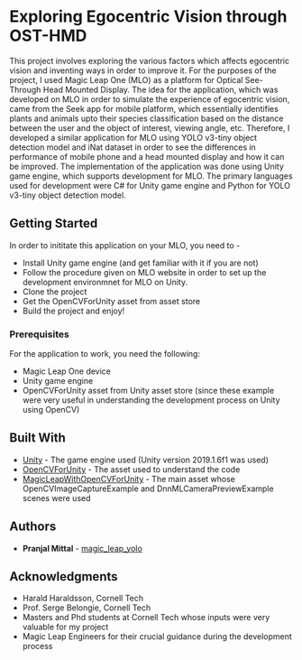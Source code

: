 # Exploring Egocentric Vision through OST-HMD

This project involves exploring the various factors which affects egocentric vision and inventing ways in order to improve it. 
For the purposes of the project, I used Magic Leap One (MLO) as a platform for Optical See-Through Head Mounted Display.
The idea for the application, which was developed on MLO in order to simulate the experience of egocentric vision, came from the Seek app for mobile platform, which essentially identifies 
plants and animals upto their species classification based on the distance between the user and the object of interest, viewing angle, etc.
Therefore, I developed a similar application for MLO using YOLO v3-tiny object detection model and iNat dataset in order to see the differences in 
performance of mobile phone and a head mounted display and how it can be improved. The implementation of the application was done using
Unity game engine, which supports development for MLO. The primary languages used for development were C# for Unity game engine and Python for YOLO v3-tiny object detection model.

## Getting Started

In order to inititate this application on your MLO, you need to -

* Install Unity game engine (and get familiar with it if you are not)
* Follow the procedure given on MLO website in order to set up the development environmnet for MLO on Unity.
* Clone the project 
* Get the OpenCVForUnity asset from asset store
* Build the project and enjoy!

### Prerequisites

For the application to work, you need the following:

* Magic Leap One device
* Unity game engine
* OpenCVForUnity asset from Unity asset store (since these example were very useful in understanding the development process on Unity using OpenCV)

## Built With

* [Unity](https://unity.com/) - The game engine used (Unity version 2019.1.6f1 was used)
* [OpenCVForUnity](https://assetstore.unity.com/packages/tools/integration/opencv-for-unity-21088) - The asset used to understand the code
* [MagicLeapWithOpenCVForUnity](https://unitylist.com/p/jqz/Magic-Leap-With-Open-CV-For-Unity-Example) - The main asset whose OpenCVImageCaptureExample and DnnMLCameraPreviewExample scenes were used

## Authors

* **Pranjal Mittal** - [magic_leap_yolo](https://github.com/PranjalMittal0409/magic_leap_yolo/)

## Acknowledgments

* Harald Haraldsson, Cornell Tech
* Prof. Serge Belongie, Cornell Tech
* Masters and Phd students at Cornell Tech whose inputs were very valuable for my project
* Magic Leap Engineers for their crucial guidance during the development process

